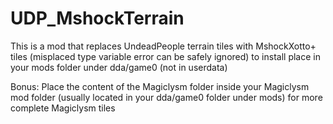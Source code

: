 # UDP_MshockTerrain
This is a mod that replaces UndeadPeople terrain tiles with MshockXotto+ tiles
(misplaced type variable error can be safely ignored) 
to install place in your mods folder under dda/game0 (not in userdata)

Bonus: 
Place the content of the Magiclysm folder inside your Magiclysm mod folder (usually located in your dda/game0 folder under mods) for more complete Magiclysm tiles
